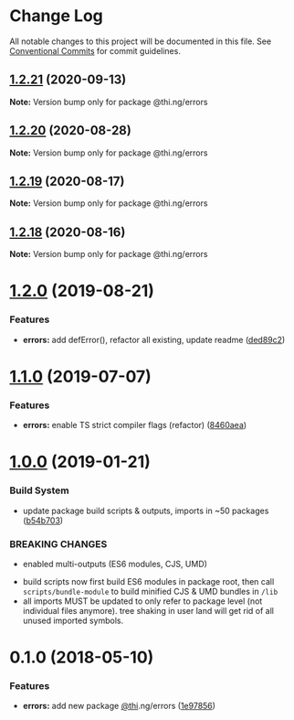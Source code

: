 # Change Log

All notable changes to this project will be documented in this file.
See [Conventional Commits](https://conventionalcommits.org) for commit guidelines.

## [1.2.21](https://github.com/thi-ng/umbrella/compare/@thi.ng/errors@1.2.20...@thi.ng/errors@1.2.21) (2020-09-13)

**Note:** Version bump only for package @thi.ng/errors





## [1.2.20](https://github.com/thi-ng/umbrella/compare/@thi.ng/errors@1.2.19...@thi.ng/errors@1.2.20) (2020-08-28)

**Note:** Version bump only for package @thi.ng/errors





## [1.2.19](https://github.com/thi-ng/umbrella/compare/@thi.ng/errors@1.2.18...@thi.ng/errors@1.2.19) (2020-08-17)

**Note:** Version bump only for package @thi.ng/errors





## [1.2.18](https://github.com/thi-ng/umbrella/compare/@thi.ng/errors@1.2.17...@thi.ng/errors@1.2.18) (2020-08-16)

**Note:** Version bump only for package @thi.ng/errors





# [1.2.0](https://github.com/thi-ng/umbrella/compare/@thi.ng/errors@1.1.2...@thi.ng/errors@1.2.0) (2019-08-21)

### Features

* **errors:** add defError(), refactor all existing, update readme ([ded89c2](https://github.com/thi-ng/umbrella/commit/ded89c2))

# [1.1.0](https://github.com/thi-ng/umbrella/compare/@thi.ng/errors@1.0.6...@thi.ng/errors@1.1.0) (2019-07-07)

### Features

* **errors:** enable TS strict compiler flags (refactor) ([8460aea](https://github.com/thi-ng/umbrella/commit/8460aea))

# [1.0.0](https://github.com/thi-ng/umbrella/compare/@thi.ng/errors@0.1.12...@thi.ng/errors@1.0.0) (2019-01-21)

### Build System

* update package build scripts & outputs, imports in ~50 packages ([b54b703](https://github.com/thi-ng/umbrella/commit/b54b703))

### BREAKING CHANGES

* enabled multi-outputs (ES6 modules, CJS, UMD)

- build scripts now first build ES6 modules in package root, then call
  `scripts/bundle-module` to build minified CJS & UMD bundles in `/lib`
- all imports MUST be updated to only refer to package level
  (not individual files anymore). tree shaking in user land will get rid of
  all unused imported symbols.

<a name="0.1.0"></a>
# 0.1.0 (2018-05-10)

### Features

* **errors:** add new package [@thi](https://github.com/thi).ng/errors ([1e97856](https://github.com/thi-ng/umbrella/commit/1e97856))
